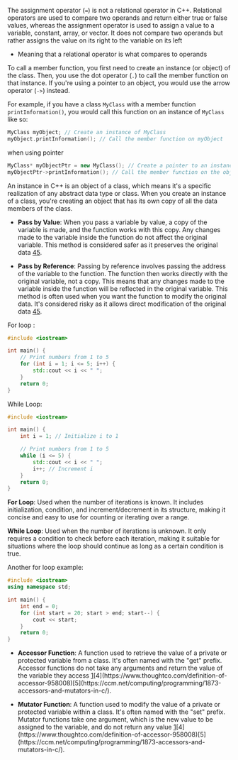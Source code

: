 The assignment operator (`=`) is not a relational operator in C++. Relational operators are used to compare two operands and return either true or false values, whereas the assignment operator is used to assign a value to a variable, constant, array, or vector. It does not compare two operands but rather assigns the value on its right to the variable on its left

- Meaning that a relational operator is what compares to operands 

To call a member function, you first need to create an instance (or object) of the class. Then, you use the dot operator (`.`) to call the member function on that instance. If you're using a pointer to an object, you would use the arrow operator (`->`) instead.


For example, if you have a class `MyClass` with a member function `printInformation()`, you would call this function on an instance of `MyClass` like so:

```C++
MyClass myObject; // Create an instance of MyClass
myObject.printInformation(); // Call the member function on myObject
```

when using pointer 

```C++ 
MyClass* myObjectPtr = new MyClass(); // Create a pointer to an instance of MyClass
myObjectPtr->printInformation(); // Call the member function on the object pointed to by myObjectPtr
```


An instance in C++ is an object of a class, which means it's a specific realization of any abstract data type or class. When you create an instance of a class, you're creating an object that has its own copy of all the data members of the class.



- **Pass by Value**: When you pass a variable by value, a copy of the variable is made, and the function works with this copy. Any changes made to the variable inside the function do not affect the original variable. This method is considered safer as it preserves the original data [4](https://www.geeksforgeeks.org/difference-between-call-by-value-and-call-by-reference/)[5](https://www.geeksforgeeks.org/cpp-functions-pass-by-reference/).

- **Pass by Reference**: Passing by reference involves passing the address of the variable to the function. The function then works directly with the original variable, not a copy. This means that any changes made to the variable inside the function will be reflected in the original variable. This method is often used when you want the function to modify the original data. It's considered risky as it allows direct modification of the original data [4](https://www.geeksforgeeks.org/difference-between-call-by-value-and-call-by-reference/)[5](https://www.geeksforgeeks.org/cpp-functions-pass-by-reference/).

For loop : 

```C++
#include <iostream>

int main() {
    // Print numbers from 1 to 5
    for (int i = 1; i <= 5; i++) {
        std::cout << i << " ";
    }
    return 0;
}

```

While Loop:
```C++
#include <iostream>

int main() {
    int i = 1; // Initialize i to 1

    // Print numbers from 1 to 5
    while (i <= 5) {
        std::cout << i << " ";
        i++; // Increment i
    }
    return 0;
}
```

**For Loop**: Used when the number of iterations is known. It includes initialization, condition, and increment/decrement in its structure, making it concise and easy to use for counting or iterating over a range.

**While Loop**: Used when the number of iterations is unknown. It only requires a condition to check before each iteration, making it suitable for situations where the loop should continue as long as a certain condition is true.

Another for loop example: 

```C++
#include <iostream>
using namespace std;

int main() {
    int end = 0;
    for (int start = 20; start > end; start--) {
        cout << start;
    }
    return 0;
}

```

- **Accessor Function**: A function used to retrieve the value of a private or protected variable from a class. It's often named with the "get" prefix. Accessor functions do not take any arguments and return the value of the variable they access [1](https://ww2.cs.fsu.edu/~nienaber/teaching/python/lectures/classes.html#:~:text=Accessors%20and%20Mutators&text=An%20accessor%20method%20is%20a,data%20variable%20in%20some%20way.)[4](https://www.thoughtco.com/definition-of-accessor-958008)[5](https://ccm.net/computing/programming/1873-accessors-and-mutators-in-c/).

- **Mutator Function**: A function used to modify the value of a private or protected variable within a class. It's often named with the "set" prefix. Mutator functions take one argument, which is the new value to be assigned to the variable, and do not return any value [1](https://ww2.cs.fsu.edu/~nienaber/teaching/python/lectures/classes.html#:~:text=Accessors%20and%20Mutators&text=An%20accessor%20method%20is%20a,data%20variable%20in%20some%20way.)[4](https://www.thoughtco.com/definition-of-accessor-958008)[5](https://ccm.net/computing/programming/1873-accessors-and-mutators-in-c/).